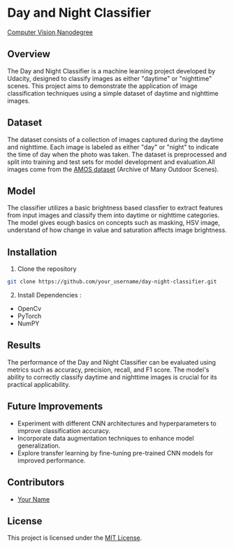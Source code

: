 # Day and Night Classifier

[Computer Vision Nanodegree](https://www.udacity.com/course/computer-vision-nanodegree--nd891) 

## Overview
The Day and Night Classifier is a machine learning project developed by Udacity, designed to classify images as either "daytime" or "nighttime" scenes. This project aims to demonstrate the application of image classification techniques using a simple dataset of daytime and nighttime images.

## Dataset
The dataset consists of a collection of images captured during the daytime and nighttime. Each image is labeled as either "day" or "night" to indicate the time of day when the photo was taken. The dataset is preprocessed and split into training and test sets for model development and evaluation.All images come from the [AMOS dataset](http://cs.uky.edu/~jacobs/datasets/amos/) (Archive of Many Outdoor Scenes).

## Model
The classifier utilizes a basic brightness based classfier to extract features from input images and classify them into daytime or nighttime categories. The model gives eough basics on concepts such as masking, HSV image, understand of how change in value and saturation affects image brightness.

## Installation
1. Clone the repository
```bash
git clone https://github.com/your_username/day-night-classifier.git


```
2. Install Dependencies :
* OpenCv
* PyTorch
* NumPY

## Results
The performance of the Day and Night Classifier can be evaluated using metrics such as accuracy, precision, recall, and F1 score. The model's ability to correctly classify daytime and nighttime images is crucial for its practical applicability.

## Future Improvements
- Experiment with different CNN architectures and hyperparameters to improve classification accuracy.
- Incorporate data augmentation techniques to enhance model generalization.
- Explore transfer learning by fine-tuning pre-trained CNN models for improved performance.

## Contributors
- [Your Name](https://github.com/AchuthanKrishna)

## License
This project is licensed under the [MIT License](LICENSE).